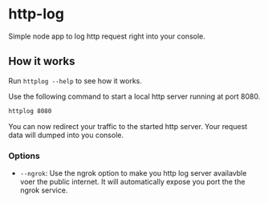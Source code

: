 # http-log #

Simple node app to log http request right into your console.

## How it works ##

Run `httplog --help` to see how it works.

Use the following command to start a local http server running at port 8080.

```bash
httplog 8080
```

You can now redirect your traffic to the started http server. Your request data will dumped into you console.

### Options ###

- `--ngrok`: Use the ngrok option to make you http log server availavble voer the public internet. It will automatically expose you port the the ngrok service.
